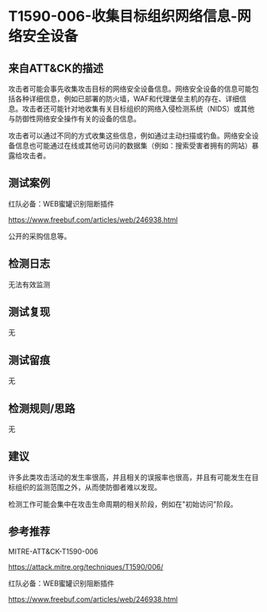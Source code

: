 # T1590-006-收集目标组织网络信息-网络安全设备

## 来自ATT&CK的描述

攻击者可能会事先收集攻击目标的网络安全设备信息。网络安全设备的信息可能包括各种详细信息，例如已部署的防火墙，WAF和代理堡垒主机的存在、详细信息。攻击者还可能针对地收集有关目标组织的网络入侵检测系统（NIDS）或其他与防御性网络安全操作有关的设备的信息。

攻击者可以通过不同的方式收集这些信息，例如通过主动扫描或钓鱼。网络安全设备信息也可能通过在线或其他可访问的数据集（例如：搜索受害者拥有的网站）暴露给攻击者。

## 测试案例

红队必备：WEB蜜罐识别阻断插件

<https://www.freebuf.com/articles/web/246938.html>

公开的采购信息等。

## 检测日志

无法有效监测

## 测试复现

无

## 测试留痕

无

## 检测规则/思路

无

## 建议

许多此类攻击活动的发生率很高，并且相关的误报率也很高，并且有可能发生在目标组织的监测范围之外，从而使防御者难以发现。

检测工作可能会集中在攻击生命周期的相关阶段，例如在"初始访问"阶段。

## 参考推荐

MITRE-ATT&CK-T1590-006

<https://attack.mitre.org/techniques/T1590/006/>

红队必备：WEB蜜罐识别阻断插件

<https://www.freebuf.com/articles/web/246938.html>